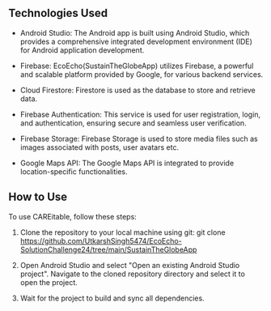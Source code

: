 ## Technologies Used

- Android Studio: The Android app is built using Android Studio, which provides a comprehensive integrated development environment (IDE) for Android application development.

- Firebase: EcoEcho(SustainTheGlobeApp) utilizes Firebase, a powerful and scalable platform provided by Google, for various backend services.

- Cloud Firestore: Firestore is used as the database to store and retrieve data.

- Firebase Authentication: This service is used for user registration, login, and authentication, ensuring secure and seamless user verification.

- Firebase Storage: Firebase Storage is used to store media files such as images associated with posts, user avatars etc.

- Google Maps API: The Google Maps API is integrated to provide location-specific functionalities.

## How to Use

To use CAREitable, follow these steps:

1) Clone the repository to your local machine using git:
git clone https://github.com/UtkarshSingh5474/EcoEcho-SolutionChallenge24/tree/main/SustainTheGlobeApp

2) Open Android Studio and select "Open an existing Android Studio project". Navigate to the cloned repository directory and select it to open the project.

3) Wait for the project to build and sync all dependencies.
